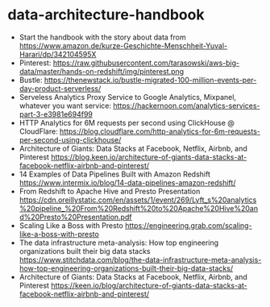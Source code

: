 # data-architecture-handbook


* Start the handbook with the story about data from https://www.amazon.de/kurze-Geschichte-Menschheit-Yuval-Harari/dp/342104595X
* Pinterest: https://raw.githubusercontent.com/tarasowski/aws-big-data/master/hands-on-redshift/img/pinterest.png
* Bustle: https://thenewstack.io/bustle-migrated-100-million-events-per-day-product-serverless/
* Serveless Analytics Proxy Service to Google Analytics, Mixpanel, whatever you want service: https://hackernoon.com/analytics-services-part-3-e3981e694f99
* HTTP Analytics for 6M requests per second using ClickHouse @ CloudFlare: https://blog.cloudflare.com/http-analytics-for-6m-requests-per-second-using-clickhouse/
* Architecture of Giants: Data Stacks at Facebook, Netflix, Airbnb, and Pinterest https://blog.keen.io/architecture-of-giants-data-stacks-at-facebook-netflix-airbnb-and-pinterest/
* 14 Examples of Data Pipelines Built with Amazon Redshift https://www.intermix.io/blog/14-data-pipelines-amazon-redshift/
* From Redshift to Apache Hive and Presto Presentation https://cdn.oreillystatic.com/en/assets/1/event/269/Lyft_s%20analytics%20pipeline_%20From%20Redshift%20to%20Apache%20Hive%20and%20Presto%20Presentation.pdf
* Scaling Like a Boss with Presto https://engineering.grab.com/scaling-like-a-boss-with-presto
* The data infrastructure meta-analysis: How top engineering organizations built their big data stacks https://www.stitchdata.com/blog/the-data-infrastructure-meta-analysis-how-top-engineering-organizations-built-their-big-data-stacks/
* Architecture of Giants: Data Stacks at Facebook, Netflix, Airbnb, and Pinterest https://keen.io/blog/architecture-of-giants-data-stacks-at-facebook-netflix-airbnb-and-pinterest/
